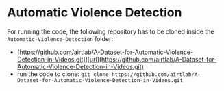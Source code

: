 # Automatic Violence Detection

For running the code, the following repository has to be cloned inside the `Automatic-Violence-Detection` folder:
- [https://github.com/airtlab/A-Dataset-for-Automatic-Violence-Detection-in-Videos.git]([url](https://github.com/airtlab/A-Dataset-for-Automatic-Violence-Detection-in-Videos.git)
- run the code to clone:
  `git clone https://github.com/airtlab/A-Dataset-for-Automatic-Violence-Detection-in-Videos.git`
